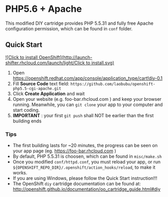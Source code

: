 # PHP5.6 + Apache 

This modified DIY cartridge provides PHP 5.5.31 and fully free Apache configuration permission, which can be found in `conf` folder.

## Quick Start

[![Click to install OpenShift](http://launch-shifter.rhcloud.com/launch/light/Click to install.svg)](https://openshift.redhat.com/app/console/application_type/custom?&cartridges[]=diy-0.1&initial_git_url=https://github.com/gorillastudioske/openshift-php5.5-cgi-apache.git&name=php)

1. Open https://openshift.redhat.com/app/console/application_type/cart!diy-0.1 
2. Fill **Source Code** text field: `https://github.com/laobubu/openshift-php5.5-cgi-apache.git`
3. Click **Create Application** and wait
4. Open your website (e.g. foo-bar.rhcloud.com ) and keep your browser running. Meanwhile, you can `git clone` your app to your computer and start coding.
5. **IMPORTANT** : your first `git push` shall NOT be earlier than the first building ends

### Tips

* The first building lasts for ~20 minutes, the progress can be seen on your app page (eg. https://foo-bar.rhcloud.com )
* By default, PHP 5.5.31 is choosen, which can be found in `misc/make.sh`
* Once you modified `conf/httpd.conf`, you must reload your app, or run `${OPENSHIFT_REPO_DIR}/.openshift/action_hooks/reload`, to make it works.
* If you are using Windows, please follow the Quick Start instruction!!!
* The OpenShift `diy` cartridge documentation can be found at:
http://openshift.github.io/documentation/oo_cartridge_guide.html#diy

